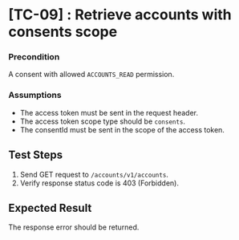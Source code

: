 # [TC-09] : Retrieve accounts with consents scope

### Precondition

A consent with allowed `ACCOUNTS_READ` permission.

### Assumptions

* The access token must be sent in the request header.
* The access token scope type should be `consents`.
* The consentId must be sent in the scope of the access token.

## Test Steps

1. Send GET request to `/accounts/v1/accounts`.
2. Verify response status code is 403 (Forbidden).

## Expected Result

The response error should be returned.